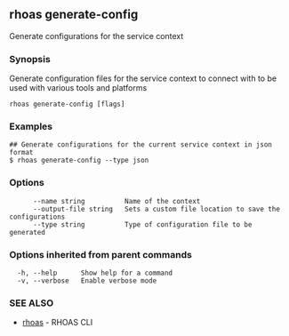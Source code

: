 ## rhoas generate-config

Generate configurations for the service context

### Synopsis

Generate configuration files for the service context to connect with to be used with various tools and platforms

```
rhoas generate-config [flags]
```

### Examples

```
## Generate configurations for the current service context in json format
$ rhoas generate-config --type json

```

### Options

```
      --name string          Name of the context
      --output-file string   Sets a custom file location to save the configurations
      --type string          Type of configuration file to be generated
```

### Options inherited from parent commands

```
  -h, --help      Show help for a command
  -v, --verbose   Enable verbose mode
```

### SEE ALSO

* [rhoas](rhoas.md)	 - RHOAS CLI

